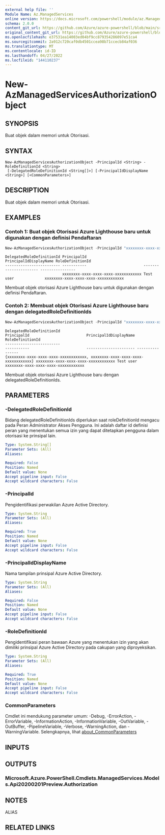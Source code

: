 ```yaml
---
external help file: ''
Module Name: Az.ManagedServices
online version: https://docs.microsoft.com/powershell/module/az.ManagedServices/new-AzManagedServicesAuthorizationObject
schema: 2.0.0
content_git_url: https://github.com/Azure/azure-powershell/blob/main/src/ManagedServices/help/New-AzManagedServicesAuthorizationObject.md
original_content_git_url: https://github.com/Azure/azure-powershell/blob/main/src/ManagedServices/help/New-AzManagedServicesAuthorizationObject.md
ms.openlocfilehash: e37531ea14003ed04bf9cc879354286097e51ca4
ms.sourcegitcommit: 2a912c720caf0db4501ccea98b71ccecb84af036
ms.translationtype: MT
ms.contentlocale: id-ID
ms.lasthandoff: 04/27/2022
ms.locfileid: "144110237"
---
```

# New-AzManagedServicesAuthorizationObject

## SYNOPSIS
Buat objek dalam memori untuk Otorisasi.

## SYNTAX

```
New-AzManagedServicesAuthorizationObject -PrincipalId <String> -RoleDefinitionId <String>
 [-DelegatedRoleDefinitionId <String[]>] [-PrincipalIdDisplayName <String>] [<CommonParameters>]
```

## DESCRIPTION
Buat objek dalam memori untuk Otorisasi.

## EXAMPLES

### Contoh 1: Buat objek Otorisasi Azure Lighthouse baru untuk digunakan dengan definisi Pendaftaran
```powershell
New-AzManagedServicesAuthorizationObject -PrincipalId "xxxxxxxx-xxxx-xxxx-xxxx-xxxxxxxxxxxx" -RoleDefinitionId "xxxxxxxx-xxxx-xxxx-xxxx-xxxxxxxxxxxx" -PrincipalIdDisplayName "Test user"
```

```output
DelegatedRoleDefinitionId PrincipalId                          PrincipalIdDisplayName RoleDefinitionId
------------------------- -----------                          ---------------------- ----------------
                          xxxxxxxx-xxxx-xxxx-xxxx-xxxxxxxxxxxx Test user              xxxxxxxx-xxxx-xxxx-xxxx-xxxxxxxxxxxx
```

Membuat objek otorisasi Azure Lighthouse baru untuk digunakan dengan definisi Pendaftaran.

### Contoh 2: Membuat objek Otorisasi Azure Lighthouse baru dengan delegatedRoleDefinitionIds
```powershell
New-AzManagedServicesAuthorizationObject -PrincipalId "xxxxxxxx-xxxx-xxxx-xxxx-xxxxxxxxxxxx" -RoleDefinitionId "xxxxxxxx-xxxx-xxxx-xxxx-xxxxxxxxxxxx" -PrincipalIdDisplayName "Test user" -DelegatedRoleDefinitionId "xxxxxxxx-xxxx-xxxx-xxxx-xxxxxxxxxxxx"
```

```output
DelegatedRoleDefinitionId                                                    PrincipalId                          PrincipalIdDisplayName RoleDefinitionId
-------------------------                                                    -----------                          ---------------------- ----------------
{xxxxxxxx-xxxx-xxxx-xxxx-xxxxxxxxxxxx, xxxxxxxx-xxxx-xxxx-xxxx-xxxxxxxxxxxx} xxxxxxxx-xxxx-xxxx-xxxx-xxxxxxxxxxxx Test user              xxxxxxxx-xxxx-xxxx-xxxx-xxxxxxxxxxxx
```

Membuat objek otorisasi Azure Lighthouse baru dengan delegatedRoleDefinitionIds.

## PARAMETERS

### -DelegatedRoleDefinitionId
Bidang delegatedRoleDefinitionIds diperlukan saat roleDefinitionId mengacu pada Peran Administrator Akses Pengguna.
Ini adalah daftar id definisi peran yang menentukan semua izin yang dapat ditetapkan pengguna dalam otorisasi ke prinsipal lain.

```yaml
Type: System.String[]
Parameter Sets: (All)
Aliases:

Required: False
Position: Named
Default value: None
Accept pipeline input: False
Accept wildcard characters: False
```

### -PrincipalId
Pengidentifikasi perwakilan Azure Active Directory.

```yaml
Type: System.String
Parameter Sets: (All)
Aliases:

Required: True
Position: Named
Default value: None
Accept pipeline input: False
Accept wildcard characters: False
```

### -PrincipalIdDisplayName
Nama tampilan prinsipal Azure Active Directory.

```yaml
Type: System.String
Parameter Sets: (All)
Aliases:

Required: False
Position: Named
Default value: None
Accept pipeline input: False
Accept wildcard characters: False
```

### -RoleDefinitionId
Pengidentifikasi peran bawaan Azure yang menentukan izin yang akan dimiliki prinsipal Azure Active Directory pada cakupan yang diproyeksikan.

```yaml
Type: System.String
Parameter Sets: (All)
Aliases:

Required: True
Position: Named
Default value: None
Accept pipeline input: False
Accept wildcard characters: False
```

### CommonParameters
Cmdlet ini mendukung parameter umum: -Debug, -ErrorAction, -ErrorVariable, -InformationAction, -InformationVariable, -OutVariable, -OutBuffer, -PipelineVariable, -Verbose, -WarningAction, dan -WarningVariable. Selengkapnya, lihat [about_CommonParameters](http://go.microsoft.com/fwlink/?LinkID=113216)

## INPUTS

## OUTPUTS

### Microsoft.Azure.PowerShell.Cmdlets.ManagedServices.Models.Api20200201Preview.Authorization

## NOTES

ALIAS

## RELATED LINKS

